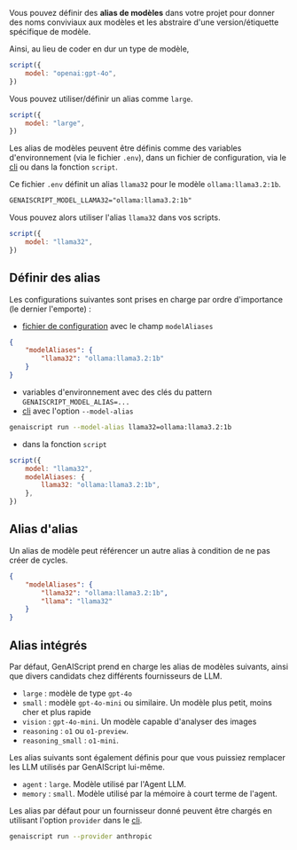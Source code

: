 Vous pouvez définir des **alias de modèles** dans votre projet pour donner des noms conviviaux aux modèles et les abstraire d'une version/étiquette spécifique de modèle.

Ainsi, au lieu de coder en dur un type de modèle,

```js 'model: "openai:gpt-4o"'
script({
    model: "openai:gpt-4o",
})
```

Vous pouvez utiliser/définir un alias comme `large`.

```js 'model: "large"'
script({
    model: "large",
})
```

Les alias de modèles peuvent être définis comme des variables d'environnement (via le fichier `.env`), dans un fichier de configuration, via le [cli](../../../reference/reference/cli/run/) ou dans la fonction `script`.

Ce fichier `.env` définit un alias `llama32` pour le modèle `ollama:llama3.2:1b`.

```txt title=".env"
GENAISCRIPT_MODEL_LLAMA32="ollama:llama3.2:1b"
```

Vous pouvez alors utiliser l'alias `llama32` dans vos scripts.

```js 'model: "llama32"'
script({
    model: "llama32",
})
```

## Définir des alias

Les configurations suivantes sont prises en charge par ordre d'importance (le dernier l'emporte) :

* [fichier de configuration](../../../reference/reference/configuration-files/) avec le champ `modelAliases`

```json title="genaiscript.config.json"
{
    "modelAliases": {
        "llama32": "ollama:llama3.2:1b"
    }
}
```

* variables d'environnement avec des clés du pattern `GENAISCRIPT_MODEL_ALIAS=...`
* [cli](../../../reference/reference/cli/run/) avec l'option `--model-alias`

```sh
genaiscript run --model-alias llama32=ollama:llama3.2:1b
```

* dans la fonction `script`

```js
script({
    model: "llama32",
    modelAliases: {
        llama32: "ollama:llama3.2:1b",
    },
})
```

## Alias d'alias

Un alias de modèle peut référencer un autre alias à condition de ne pas créer de cycles.

```json title="genaiscript.config.json"
{
    "modelAliases": {
        "llama32": "ollama:llama3.2:1b",
        "llama": "llama32"
    }
}
```

## Alias intégrés

Par défaut, GenAIScript prend en charge les alias de modèles suivants, ainsi que divers candidats chez différents fournisseurs de LLM.

* `large` : modèle de type `gpt-4o`
* `small` : modèle `gpt-4o-mini` ou similaire. Un modèle plus petit, moins cher et plus rapide
* `vision` : `gpt-4o-mini`. Un modèle capable d'analyser des images
* `reasoning` : `o1` ou `o1-preview`.
* `reasoning_small` : `o1-mini`.

Les alias suivants sont également définis pour que vous puissiez remplacer les LLM utilisés par GenAIScript lui-même.

* `agent` : `large`. Modèle utilisé par l'Agent LLM.
* `memory` : `small`. Modèle utilisé par la mémoire à court terme de l'agent.

Les alias par défaut pour un fournisseur donné peuvent être chargés en utilisant l'option `provider` dans le [cli](../../../reference/reference/cli/run/).

```sh
genaiscript run --provider anthropic
```